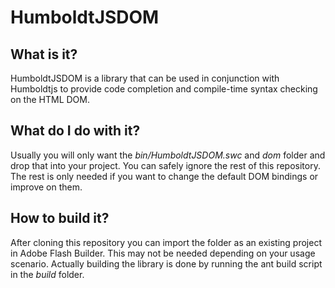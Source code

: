 HumboldtJSDOM
=============

## What is it?

HumboldtJSDOM is a library that can be used in conjunction with Humboldtjs to
provide code completion and compile-time syntax checking on the HTML DOM.

## What do I do with it?

Usually you will only want the *bin/HumboldtJSDOM.swc* and *dom* folder and
drop that into your project. You can safely ignore the rest of this repository.
The rest is only needed if you want to change the default DOM bindings or
improve on them.

## How to build it?

After cloning this repository you can import the folder as an existing project
in Adobe Flash Builder. This may not be needed depending on your usage
scenario. Actually building the library is done by running the ant build
script in the *build* folder.